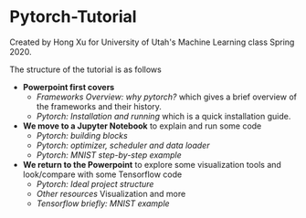 # Pytorch-Tutorial
Created by Hong Xu for University of Utah's Machine Learning class Spring 2020.

The structure of the tutorial is as follows
* **Powerpoint first covers**
  * *Frameworks Overview: why pytorch?* which gives a brief overview of the frameworks and their history.
  * *Pytorch: Installation and running* which is a quick installation guide.
* **We move to a Jupyter Notebook** to explain and run some code
  * *Pytorch: building blocks*
  * *Pytorch: optimizer, scheduler and data loader*
  * *Pytorch: MNIST step-by-step example*
* **We return to the Powerpoint** to explore some visualization tools and look/compare with some Tensorflow code
  * *Pytorch: Ideal project structure* 
  * *Other resources* Visualization and more
  * *Tensorflow briefly: MNIST example*

